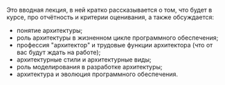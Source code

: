 Это вводная лекция, в ней кратко рассказывается о том, что будет в курсе, про отчётность и критерии оценивания, а также обсуждается:

- понятие архитектуры;
- роль архитектуры в жизненном цикле программного обеспечения;
- профессия "архитектор" и трудовые функции архитектора (что от вас будут ждать на работе);
- архитектурные стили и архитектурные виды;
- роль моделирования в разработке архитектуры;
- архитектура и эволюция программного обеспечения.